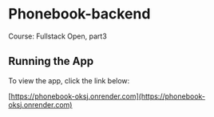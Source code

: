 # Phonebook-backend

Course: Fullstack Open, part3

## Running the App

To view the app, click the link below:

[https://phonebook-oksj.onrender.com](https://phonebook-oksj.onrender.com)
